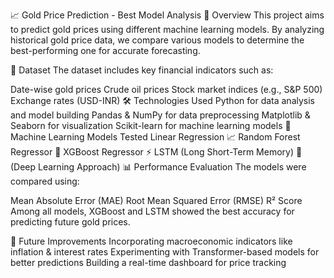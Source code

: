 📈 Gold Price Prediction - Best Model Analysis
📌 Overview
This project aims to predict gold prices using different machine learning models. By analyzing historical gold price data, we compare various models to determine the best-performing one for accurate forecasting.

📂 Dataset
The dataset includes key financial indicators such as:

Date-wise gold prices
Crude oil prices
Stock market indices (e.g., S&P 500)
Exchange rates (USD-INR)
🛠️ Technologies Used
Python for data analysis and model building
Pandas & NumPy for data preprocessing
Matplotlib & Seaborn for visualization
Scikit-learn for machine learning models
🚀 Machine Learning Models Tested
Linear Regression 📈
Random Forest Regressor 🌲
XGBoost Regressor ⚡
LSTM (Long Short-Term Memory) 🧠 (Deep Learning Approach)
📊 Performance Evaluation
The models were compared using:

Mean Absolute Error (MAE)
Root Mean Squared Error (RMSE)
R² Score
Among all models, XGBoost and LSTM showed the best accuracy for predicting future gold prices.

📌 Future Improvements
Incorporating macroeconomic indicators like inflation & interest rates
Experimenting with Transformer-based models for better predictions
Building a real-time dashboard for price tracking
